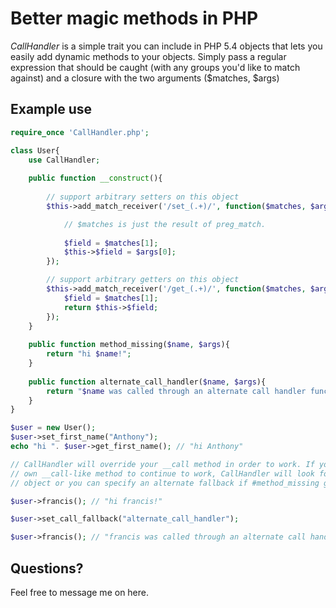 Better magic methods in PHP
===========================
*CallHandler* is a simple trait you can include in PHP 5.4 objects that lets you easily add dynamic methods to your objects. Simply pass a regular expression that should be caught (with any groups you'd like to match against) and a closure with the two arguments ($matches, $args)

Example use
-----------
```php
require_once 'CallHandler.php';

class User{
	use CallHandler;
	
	public function __construct(){
		
		// support arbitrary setters on this object
		$this->add_match_receiver('/set_(.+)/', function($matches, $args){

			// $matches is just the result of preg_match.
			
			$field = $matches[1];
			$this->$field = $args[0];
		});

		// support arbitrary getters on this object
		$this->add_match_receiver('/get_(.+)/', function($matches, $args){
			$field = $matches[1];
			return $this->$field;
		});
	}
	
	public function method_missing($name, $args){
		return "hi $name!";
	}
	
	public function alternate_call_handler($name, $args){
		return "$name was called through an alternate call handler function";
	}
}

$user = new User();
$user->set_first_name("Anthony");
echo "hi ". $user->get_first_name(); // "hi Anthony"

// CallHandler will override your __call method in order to work. If you'd like your
// own __call-like method to continue to work, CallHandler will look for #method_missing in your
// object or you can specify an alternate fallback if #method_missing grosses you out.

$user->francis(); // "hi francis!"

$user->set_call_fallback("alternate_call_handler");

$user->francis(); // "francis was called through an alternate call handler function"
```	
Questions?
----------
Feel free to message me on here. 